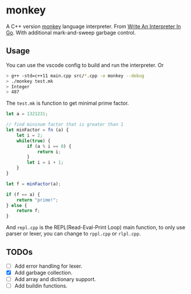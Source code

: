 # monkey
A C++ version [monkey](https://monkeylang.org/) language interpreter. From [Write An Interpreter In Go](https://interpreterbook.com/).
With additional mark-and-sweep garbage control.
## Usage
You can use the vscode config to build and run the interpreter. Or
```bash
> g++ -std=c++11 main.cpp src/*.cpp -o monkey --debug
> ./monkey test.mk
> Integer
> 487
```
The `test.mk` is function to get minimal prime factor.
```js
let a = 1321231;

// find mininum factor that is greater than 1
let minFactor = fn (a) {
	let i = 2;
	while(true) {
		if (a % i == 0) { 
			return i;
		}
		let i = i + 1;
	}
}

let f = minFactor(a);

if (f == a) {
	return "prime!";
} else {
	return f;
}
```
And `repl.cpp` is the REPL(Read-Eval-Print Loop) main function, to only use parser or lexer, you can change to `rppl.cpp` or `rlpl.cpp`.

## TODOs
* [ ] Add error handling for lexer.
* [x] Add garbage collection.
* [ ] Add array and dictionary support.
* [ ] Add buildin functions.
